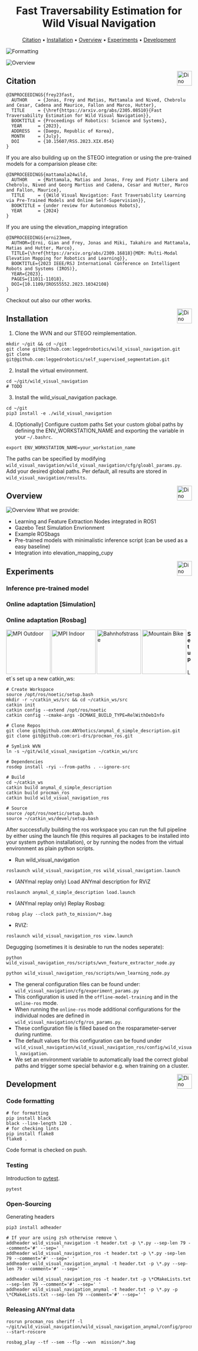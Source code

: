 <h1 style="text-align: center;">Fast Traversability Estimation for Wild Visual Navigation</h1>

<p align="center">
  <a href="#citation">Citation</a> •
  <a href="#instalation">Installation</a> •
  <a href="#overview">Overview</a> •
  <a href="#experiments">Experiments</a> •
  <a href="#development">Development</a>
  
  ![Formatting](https://github.com/leggedrobotics/wild_visual_navigation/actions/workflows/formatting.yml/badge.svg)
</p>

![Overview](./assets/drawings/header.jpg)

<img align="right" width="40" height="40" src="https://github.com/leggedrobotics/wild_visual_navigation/blob/main/assets/images/dino.png" alt="Dino"> 

## Citation
```
@INPROCEEDINGS{frey23fast, 
  AUTHOR    = {Jonas, Frey and Matias, Mattamala and Nived, Chebrolu and Cesar, Cadena and Maurice, Fallon and Marco, Hutter}, 
  TITLE     = {\href{https://arxiv.org/abs/2305.08510}{Fast Traversability Estimation for Wild Visual Navigation}}, 
  BOOKTITLE = {Proceedings of Robotics: Science and Systems}, 
  YEAR      = {2023}, 
  ADDRESS   = {Daegu, Republic of Korea}, 
  MONTH     = {July}, 
  DOI       = {10.15607/RSS.2023.XIX.054} 
} 
```

If you are also building up on the STEGO integration or using the pre-trained models for a comparision please cite: 
```
@INPROCEEDINGS{mattamala24wild, 
  AUTHOR    = {Mattamala, Matias and Jonas, Frey and Piotr Libera and Chebrolu, Nived and Georg Martius and Cadena, Cesar and Hutter, Marco and Fallon, Maurice}, 
  TITLE     = {{Wild Visual Navigation: Fast Traversability Learning via Pre-Trained Models and Online Self-Supervision}}, 
  BOOKTITLE = {under review for Autonomous Robots}, 
  YEAR      = {2024}
} 
```

If you are using the elevation_mapping integration
```
@INPROCEEDINGS{erni23mem,
  AUTHOR={Erni, Gian and Frey, Jonas and Miki, Takahiro and Mattamala, Matias and Hutter, Marco},
  TITLE={\href{https://arxiv.org/abs/2309.16818}{MEM: Multi-Modal Elevation Mapping for Robotics and Learning}}, 
  BOOKTITLE={2023 IEEE/RSJ International Conference on Intelligent Robots and Systems (IROS)}, 
  YEAR={2023},
  PAGES={11011-11018},
  DOI={10.1109/IROS55552.2023.10342108}
}
```

Checkout out also our other works.

<img align="right" width="40" height="40" src="https://github.com/leggedrobotics/wild_visual_navigation/blob/main/assets/images/dino.png" alt="Dino"> 

## Installation

1. Clone the WVN and our STEGO reimplementation.
```shell
mkdir ~/git && cd ~/git 
git clone git@github.com:leggedrobotics/wild_visual_navigation.git
git clone git@github.com:leggedrobotics/self_supervised_segmentation.git
```

2. Install the virtual environment.
```shell
cd ~/git/wild_visual_navigation
# TODO
```

3. Install the wild_visual_navigation package.
```shell
cd ~/git
pip3 install -e ./wild_visual_navigation
```

4. [Optionally] Configure custom paths 
Set your custom global paths by defining the ENV_WORKSTATION_NAME and exporting the variable in your `~/.bashrc`.
  
  ```shell
  export ENV_WORKSTATION_NAME=your_workstation_name
  ```  
The paths can be specified by modifying `wild_visual_navigation/wild_visual_navigation/cfg/gloabl_params.py`. 
Add your desired global paths. 
Per default, all results are stored in `wild_visual_navigation/results`.



<img align="right" width="40" height="40" src="https://github.com/leggedrobotics/wild_visual_navigation/blob/main/assets/images/dino.png" alt="Dino"> 

## Overview
![Overview](./assets/drawings/software_overview.jpg)
What we provide:
- Learning and Feature Extraction Nodes integrated in ROS1
- Gazebo Test Simulation Envrionment
- Example ROSbags
- Pre-trained models with minimalistic inference script (can be used as a easy baseline)
- Integration into elevation_mapping_cupy


<img align="right" width="40" height="40" src="https://github.com/leggedrobotics/wild_visual_navigation/blob/main/assets/images/dino.png" alt="Dino"> 

## Experiments

### Inference pre-trained model


### Online adaptation [Simulation]


### Online adaptation [Rosbag]

<img align="left" width="120" height="120" src="https://github.com/leggedrobotics/wild_visual_navigation/blob/main/assets/images/mpi_outdoor_trav.png" alt="MPI Outdoor"> 
<img align="left" width="120" height="120" src="https://github.com/leggedrobotics/wild_visual_navigation/blob/main/assets/images/mpi_indoor_trav.png" alt="MPI Indoor"> 
<img align="left" width="120" height="120" src="https://github.com/leggedrobotics/wild_visual_navigation/blob/main/assets/images/bahnhofstrasse_trav.png" alt="Bahnhofstrasse"> 
<img align="left" width="120" height="120" src="https://github.com/leggedrobotics/wild_visual_navigation/blob/main/assets/images/mountain_bike_train_trav.png" alt="Mountain Bike"> 


#### Setup
Let`s set up a new catkin_ws:
```shell
# Create Workspace
source /opt/ros/noetic/setup.bash
mkdir -r ~/catkin_ws/src && cd ~/catkin_ws/src
catkin init
catkin config --extend /opt/ros/noetic
catkin config --cmake-args -DCMAKE_BUILD_TYPE=RelWithDebInfo

# Clone Repos
git clone git@github.com:ANYbotics/anymal_d_simple_description.git
git clone git@github.com:ori-drs/procman_ros.git

# Symlink WVN
ln -s ~/git/wild_visual_navigation ~/catkin_ws/src

# Dependencies
rosdep install -ryi --from-paths . --ignore-src

# Build
cd ~/catkin_ws
catkin build anymal_d_simple_description
catkin build procman_ros
catkin build wild_visual_navigation_ros

# Source
source /opt/ros/noetic/setup.bash
source ~/catkin_ws/devel/setup.bash
```

After successfully building the ros workspace you can run the full pipeline by either using the launch file (this requires all packages to be installed into your system python installation), or by running the nodes from the virtual environment as plain python scripts.


- Run wild_visual_navigation
```shell
roslaunch wild_visual_navigation_ros wild_visual_navigation.launch
```

- (ANYmal replay only) Load ANYmal description for RViZ
```shell
roslaunch anymal_d_simple_description load.launch
```

- (ANYmal replay only) Replay Rosbag:
```shell
robag play --clock path_to_mission/*.bag
```

- RVIZ:
```shell
roslaunch wild_visual_navigation_ros view.launch
```


Degugging (sometimes it is desirable to run the nodes seperate):
```shell
python wild_visual_navigation_ros/scripts/wvn_feature_extractor_node.py
```
```shell
python wild_visual_navigation_ros/scripts/wvn_learning_node.py
```


- The general configuration files can be found under: `wild_visual_navigation/cfg/experiment_params.py`
- This configuration is used in the `offline-model-training` and in the `online-ros` mode.
- When running the `online-ros` mode additional configurations for the individual nodes are defined in `wild_visual_navigation/cfg/ros_params.py`.
- These configuration file is filled based on the rosparameter-server during runtime.
- The default values for this configuration can be found under `wild_visual_navigation/wild_visual_navigation_ros/config/wild_visual_navigation`.
- We set an environment variable to automatically load the correct global paths and trigger some special behavior e.g. when training on a cluster.


<img align="right" width="40" height="40" src="https://github.com/leggedrobotics/wild_visual_navigation/blob/main/assets/images/dino.png" alt="Dino"> 

## Development

### Code formatting
```shell
# for formatting
pip install black
black --line-length 120 .
# for checking lints
pip install flake8
flake8 .
```
Code format is checked on push.

### Testing
Introduction to [pytest](https://github.com/pluralsight/intro-to-pytest).
```shell
pytest
```

### Open-Sourcing
Generating headers
```shell
pip3 install adheader

# If your are using zsh otherwise remove \
addheader wild_visual_navigation -t header.txt -p \*.py --sep-len 79 --comment='#' --sep=' '
addheader wild_visual_navigation_ros -t header.txt -p \*.py -sep-len 79 --comment='#' --sep=' '
addheader wild_visual_navigation_anymal -t header.txt -p \*.py --sep-len 79 --comment='#' --sep=' '

addheader wild_visual_navigation_ros -t header.txt -p \*CMakeLists.txt --sep-len 79 --comment='#' --sep=' '
addheader wild_visual_navigation_anymal -t header.txt -p \*.py -p \*CMakeLists.txt --sep-len 79 --comment='#' --sep=' '
```

### Releasing ANYmal data
```shell
rosrun procman_ros sheriff -l ~/git/wild_visual_navigation/wild_visual_navigation_anymal/config/procman/record_rosbags.pmd --start-roscore 
```

```shell
rosbag_play --tf --sem --flp --wvn  mission/*.bag
```
